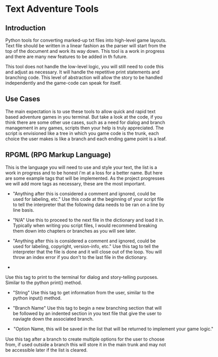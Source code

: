 # Text Adventure Tools

## Introduction
Python tools for converting marked-up txt files into high-level game layouts. Text file should be written in a linear fashion as the parser will start from the top of the document and work its way down. This tool is a work in progress and there are many new features to be added in th future.

This tool does not handle the low-level logic, you will still need to code this and adjust as necessary. It will handle the repetitive print statements and branching code. This level of abstraction will allow the story to be handled independently and the game-code can speak for itself.

## Use Cases
The main expectation is to use these tools to allow quick and rapid text based adventure games in you terminal. But take a look at the code, if you think there are some other use cases, such as a need for dialog and branch management in any games, scripts then your help is truly appreciated. The script is envisioned like a tree in which you game code is the trunk, each choice the user makes is like a branch and each ending game point is a leaf.

## RPGML (RPG Markup Language)
This is the language you will need to use and style your text, the list is a work in progress and to be honest i'm at a loss for a better name. But here are some example tags that will be implemented. As the project progresses we will add more tags as necessary, these are the most important.

- <begin> "Anything after this is considered a comment and ignored, could be used for labeling, etc."
Use this code at the beginning of your script file to tell the interpreter that the following data needs to be ran on a line by line basis.

- <next> "N/A"
Use this to proceed to the next file in the dictionary and load it in. Typically when writing you script files, I would recommend breaking them down into chapters or branches as you will see later.

- <end> "Anything after this is considered a comment and ignored, could be used for labeling, copyright, version-info, etc."
Use this tag to tell the interpreter that the file is done and it will close out of the loop. You will throw an index error if you don't to the last file in the dictionary.

- <dialog> "String"
Use this tag to print to the terminal for dialog and story-telling purposes. Similar to the python print() method.

- <prompt> "String"
Use this tag to get information from the user, similar to the python input() method.

- <branch> "Branch Name"
Use this tag to begin a new branching section that will be followed by an indented section in you text file that give the user to naviagte down the associated branch.

- <option> "Option Name, this will be saved in the list that will be returned to implement your game logic."
Use this tag after a branch to create multiple options for the user to choose from, if used outside a branch this will store it in the main trunk and may not be accessible later if the list is cleared.
